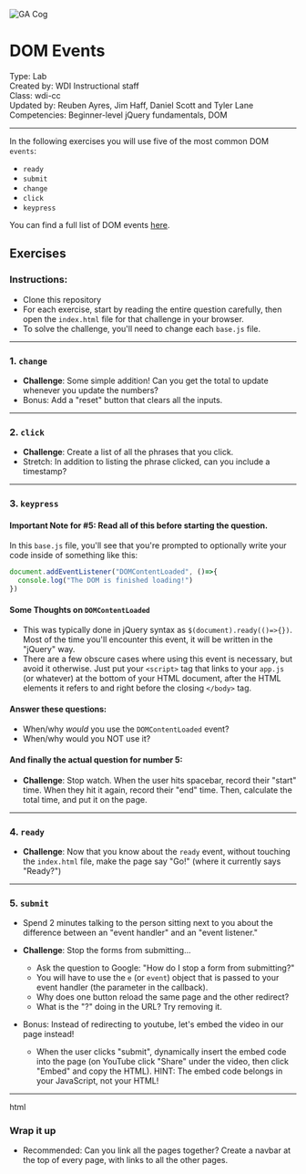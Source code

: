 ![GA Cog](https://camo.githubusercontent.com/6ce15b81c1f06d716d753a61f5db22375fa684da/68747470733a2f2f67612d646173682e73332e616d617a6f6e6177732e636f6d2f70726f64756374696f6e2f6173736574732f6c6f676f2d39663838616536633963333837313639306533333238306663663535376633332e706e67)
# DOM Events
Type: Lab<br>
Created by: WDI Instructional staff<br>
Class: wdi-cc<br>
Updated by: Reuben Ayres, Jim Haff, Daniel Scott and Tyler Lane<br>
Competencies: Beginner-level jQuery fundamentals, DOM

---

In the following exercises you will use five of the most common DOM `events`: 
  - `ready`
  - `submit`
  - `change`
  - `click`
  - `keypress`

You can find a full list of DOM events [here](https://developer.mozilla.org/en-US/docs/Web/Events).

## Exercises

### Instructions:
  - Clone this repository
  - For each exercise, start by reading the entire question carefully, then open the `index.html` file for that challenge in your browser.
  - To solve the challenge, you'll need to change each `base.js` file.

---

### 1. `change`
- **Challenge**: Some simple addition! Can you get the total to update whenever you update the numbers?
- Bonus: Add a "reset" button that clears all the inputs.

---

### 2. `click`
- **Challenge**: Create a list of all the phrases that you click.
- Stretch: In addition to listing the phrase clicked, can you include a timestamp?
---

### 3. `keypress`
#### Important Note for #5: Read all of this before starting the question. 
In this `base.js` file, you'll see that you're prompted to optionally write your code inside of something like this:
```javascript
document.addEventListener("DOMContentLoaded", ()=>{
  console.log("The DOM is finished loading!")
})
```
#### Some Thoughts on `DOMContentLoaded`
  - This was typically done in jQuery syntax as `$(document).ready(()=>{})`. Most of the time you'll encounter this event, it will be written in the "jQuery" way.
  - There are a few obscure cases where using this event is necessary, but avoid it otherwise. Just put your `<script>` tag that links to your `app.js` (or whatever) at the bottom of your HTML document, after the HTML elements it refers to and right before the closing `</body>` tag.

####  Answer these questions:
  - When/why _would_ you use the `DOMContentLoaded` event?
  - When/why would you NOT use it?

#### And finally the actual question for number 5: 
- **Challenge**: Stop watch. When the user hits spacebar, record their "start" time. When they  hit it again, record their "end" time. Then, calculate the total time, and put it on the page.

---

### 4. `ready`

- **Challenge**: Now that you know about the `ready` event, without touching the `index.html` file, make the page say "Go!" (where it currently says "Ready?")

---

### 5. `submit`
  - Spend 2 minutes talking to the person sitting next to you about the difference between an "event handler" and an "event listener."

- **Challenge**: Stop the forms from submitting...
    + Ask the question to Google: "How do I stop a form from submitting?"
    + You will have to use the `e` (or `event`) object that is passed to your event handler (the parameter in the callback).
    + Why does one button reload the same page and the other redirect?
    + What is the "?" doing in the URL? Try removing it.

- Bonus: Instead of redirecting to youtube, let's embed the video in our page instead!
    - When the user clicks "submit", dynamically insert the embed code into the page (on YouTube click "Share" under the video, then click "Embed" and copy the HTML). HINT: The embed code belongs in your JavaScript, not your HTML!

---
html
### Wrap it up
- Recommended: Can you link all the pages together? Create a navbar at the top of every page, with links to all the other pages.
